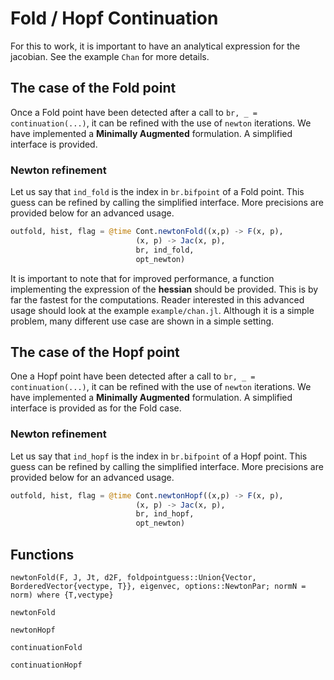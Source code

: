 # Fold / Hopf Continuation

For this to work, it is important to have an analytical expression for the jacobian. See the example `Chan` for more details.

## The case of the Fold point

Once a Fold point have been detected after a call to `br, _ = continuation(...)`, it can be refined with the use of `newton` iterations. We have implemented a **Minimally Augmented** formulation. A simplified interface is provided.

### Newton refinement

Let us say that `ind_fold` is the index in `br.bifpoint` of a Fold point. This guess can be refined by calling the simplified interface. More precisions are provided below for an advanced usage.

```julia
outfold, hist, flag = @time Cont.newtonFold((x,p) -> F(x, p),
							(x, p) -> Jac(x, p),
							br, ind_fold,
							opt_newton)
```

It is important to note that for improved performance, a function implementing the expression of the **hessian** should be provided. This is by far the fastest for the computations. Reader interested in this advanced usage should look at the example `example/chan.jl`. Although it is a simple problem, many different use case are shown in a simple setting.

## The case of the Hopf point

One a Hopf point have been detected after a call to `br, _ = continuation(...)`, it can be refined with the use of `newton` iterations. We have implemented a **Minimally Augmented** formulation. A simplified interface is provided as for the Fold case.

### Newton refinement

Let us say that `ind_hopf` is the index in `br.bifpoint` of a Hopf point. This guess can be refined by calling the simplified interface. More precisions are provided below for an advanced usage.

```julia
outfold, hist, flag = @time Cont.newtonHopf((x,p) -> F(x, p),
							(x, p) -> Jac(x, p),
							br, ind_hopf,
							opt_newton)
```


## Functions

```@docs
newtonFold(F, J, Jt, d2F, foldpointguess::Union{Vector, BorderedVector{vectype, T}}, eigenvec, options::NewtonPar; normN = norm) where {T,vectype}
```

```@docs
newtonFold
```

```@docs
newtonHopf
```


```@docs
continuationFold
```

```@docs
continuationHopf
```

